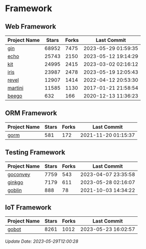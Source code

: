 # Framework

## Web Framework
| Project Name | Stars | Forks | Last Commit |
| ------------ | ----- | ----- | ----------- |
| [gin](https://github.com/gin-gonic/gin) | 68952 | 7475 | 2023-05-29 01:59:35 |
| [echo](https://github.com/labstack/echo) | 25743 | 2150 | 2023-05-12 19:14:29 |
| [kit](https://github.com/go-kit/kit) | 24995 | 2415 | 2023-03-02 02:16:12 |
| [iris](https://github.com/kataras/iris) | 23987 | 2478 | 2023-05-19 12:05:43 |
| [revel](https://github.com/revel/revel) | 12907 | 1414 | 2022-04-12 20:53:30 |
| [martini](https://github.com/go-martini/martini) | 11585 | 1130 | 2017-01-21 21:58:54 |
| [beego](https://github.com/astaxie/beego) | 632 | 166 | 2020-12-13 11:36:23 |

## ORM Framework
| Project Name | Stars | Forks | Last Commit |
| ------------ | ----- | ----- | ----------- |
| [gorm](https://github.com/jinzhu/gorm) | 581 | 172 | 2021-11-20 01:15:37 |

## Testing Framework
| Project Name | Stars | Forks | Last Commit |
| ------------ | ----- | ----- | ----------- |
| [goconvey](https://github.com/smartystreets/goconvey) | 7759 | 543 | 2023-04-07 23:35:58 |
| [ginkgo](https://github.com/onsi/ginkgo) | 7179 | 611 | 2023-05-28 02:16:07 |
| [goblin](https://github.com/franela/goblin) | 888 | 78 | 2021-10-03 14:34:22 |

## IoT Framework
| Project Name | Stars | Forks | Last Commit |
| ------------ | ----- | ----- | ----------- |
| [gobot](https://github.com/hybridgroup/gobot) | 8261 | 1012 | 2023-05-23 16:02:57 |

*Update Date: 2023-05-29T12:00:28*